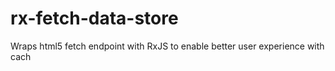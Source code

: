 # rx-fetch-data-store
Wraps html5 fetch endpoint with RxJS to enable better user experience with cach
